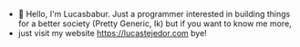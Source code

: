 - 👋 Hello, I'm Lucasbabur. Just a programmer interested in building things for a better society (Pretty Generic, Ik) but if you want to know me more, 
- just visit my website https://lucastejedor.com bye!

<!---
lucasbabur/lucasbabur is a ✨ special ✨ repository because its `README.md` (this file) appears on your GitHub profile.
You can click the Preview link to take a look at your changes.
--->

